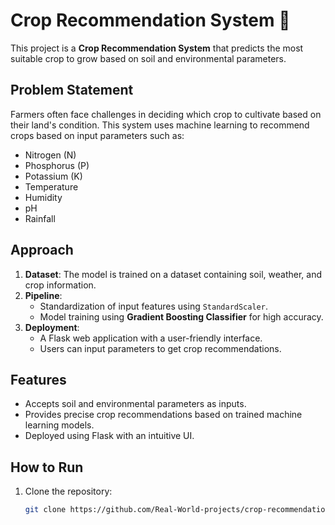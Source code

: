 # Crop Recommendation System 🌾

This project is a **Crop Recommendation System** that predicts the most suitable crop to grow based on soil and environmental parameters.

## Problem Statement
Farmers often face challenges in deciding which crop to cultivate based on their land's condition. This system uses machine learning to recommend crops based on input parameters such as:
- Nitrogen (N)
- Phosphorus (P)
- Potassium (K)
- Temperature
- Humidity
- pH
- Rainfall

## Approach
1. **Dataset**: The model is trained on a dataset containing soil, weather, and crop information.
2. **Pipeline**:
   - Standardization of input features using `StandardScaler`.
   - Model training using **Gradient Boosting Classifier** for high accuracy.
3. **Deployment**:
   - A Flask web application with a user-friendly interface.
   - Users can input parameters to get crop recommendations.  

## Features
- Accepts soil and environmental parameters as inputs.
- Provides precise crop recommendations based on trained machine learning models.
- Deployed using Flask with an intuitive UI.

## How to Run
1. Clone the repository:
   ```bash
   git clone https://github.com/Real-World-projects/crop-recommendation.git

